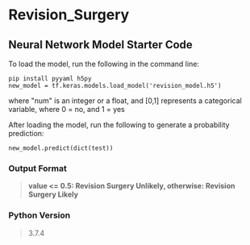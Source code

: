 # Revision_Surgery



## Neural Network Model Starter Code
To load the model, run the following in the command line:
```
pip install pyyaml h5py
new_model = tf.keras.models.load_model('revision_model.h5')
```
where "num" is an integer or a float, and [0,1] represents a categorical variable, where 0 = no, and 1 = yes

After loading the model, run the following to generate a probability prediction:
```
new_model.predict(dict(test))
```

### Output Format
>**value <= 0.5: Revision Surgery Unlikely, otherwise: Revision Surgery Likely**

### Python Version
>3.7.4

